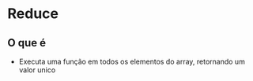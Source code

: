 <h1>Reduce</h1>
<h2>O que é</h2>

<ul>
<li>Executa uma função em todos os elementos do array, retornando um valor unico</li>

</ul>